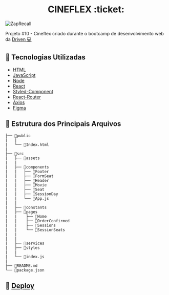 <h1 align="center">CINEFLEX :ticket:</h1>


![ZapRecall](https://user-images.githubusercontent.com/109693663/206932643-5483d6c0-6549-48a9-95f8-8ae1379e8cef.gif)



Projeto #10 - Cineflex criado durante o bootcamp de desenvolvimento web da <a href="https://www.driven.com.br/" target="_blank">Driven :computer:</a>

## :robot: Tecnologias Utilizadas

- [HTML](https://developer.mozilla.org/pt-BR/docs/Web/HTML)
- [JavaScript](https://developer.mozilla.org/pt-BR/docs/Web/JavaScript)
- [Node](https://nodejs.org/pt-br/)
- [React](https://pt-br.reactjs.org/)
- [Styled-Component](https://styled-components.com/)
- [React-Router](https://reactrouter.com/en/main)
- [Axios](https://axios-http.com/)
- [Figma](https://www.figma.com/)

## :file_folder: Estrutura dos Principais Arquivos

```
├── 📁public  
|   |
|   └── 📄Index.html
|
├── 📁src
|   ├── 📁assets
|   |   
|   ├── 📁components
|   |   ├── 📁Footer
|   |   ├── 📁FormSeat
|   |   ├── 📁Header
|   |   ├── 📁Movie
|   |   ├── 📁Seat
|   |   ├── 📁SessionDay
|   |   └── 📄App.js
|   |
|   ├── 📁constants
|   ├── 📁pages
|   |    ├── 📁Home
|   |    ├── 📁OrderConfirmed
|   |    ├── 📁Sessions
|   |    └── 📁SessionSeats
|   | 
|   | 
|   ├── 📁services
|   ├── 📁styles
|   | 
|   └── 📄index.js
|
├── 📄README.md
└── 📄package.json

```

## :eyes: [Deploy](https://guilhiz-cine-flex.vercel.app/)
